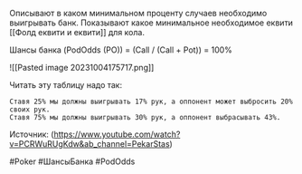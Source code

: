 Описывают в каком минимальном проценту случаев необходимо выигрывать банк. Показывают какое минимальное необходимое еквити [[Фолд еквити и еквити]] для кола.

Шансы банка (PodOdds (PO)) = (Call / (Call + Pot)) = 100%

![[Pasted image 20231004175717.png]]

Читать эту таблицу надо так:

	Ставя 25% мы должны выигрывать 17% рук, а оппонент может выбросить 20% своих рук. 
	Ставя 75% мы должны выигрывать 30% рук, а оппонент выбрасывать 43%.

Источник: (https://www.youtube.com/watch?v=PCRWuRUgKdw&ab_channel=PekarStas)

#Poker #ШансыБанка #PodOdds
